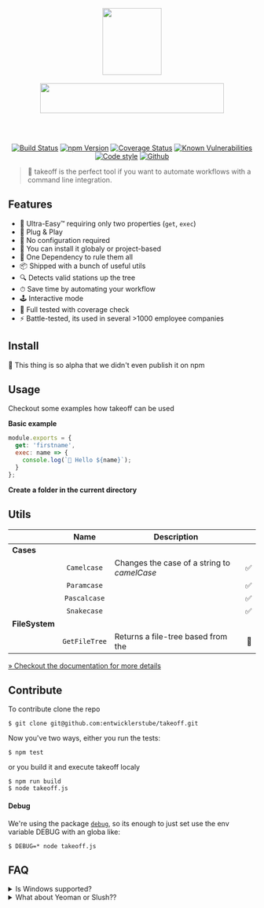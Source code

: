 <br />
<br />
<p align="center">
  <img src="https://user-images.githubusercontent.com/528550/47579833-709f5700-d94d-11e8-9302-cd303c6d3ddf.gif" width="120" height="136">
  <br />  <br />
  <img src="https://user-images.githubusercontent.com/528550/47447802-b679e500-d7be-11e8-82a0-e446cd06b991.jpg" width="374" height="61" />
</p>
<br />
<br />

<p align="center">
  <a href="https://travis-ci.org/entwicklerstube/takeoff"><img alt="Build Status" src="https://travis-ci.org/entwicklerstube/takeoff.svg?branch=master" /></a>
  <a href="https://www.npmjs.com/package/takeoff-cli"><img alt="npm Version" src="https://img.shields.io/npm/v/takeoff-cli.svg" /></a>
  <a href="https://coveralls.io/github/entwicklerstube/takeoff"><img alt="Coverage Status" src="https://coveralls.io/repos/github/entwicklerstube/takeoff/badge.svg"/></a>
  <a href="https://snyk.io/test/github/entwicklerstube/takeoff?targetFile=package.json"><img alt="Known Vulnerabilities" src="https://snyk.io/test/github/entwicklerstube/takeoff/badge.svg?targetFile=package.json"/></a>
  <a href="https://prettier.io/"><img alt="Code style" src="https://img.shields.io/badge/codestyle-prettier-blue.svg"/></a>
  <a href="https://github.com/entwicklerstube/takeoff/"><img alt="Github" src="https://img.shields.io/github/license/mashape/apistatus.svg?style=flat"/></a>
</p>

> 🚀 takeoff is the perfect tool if you want to automate workflows with a command line integration.

## Features

- 💁‍ Ultra-Easy™ requiring only two properties (`get`, `exec`)
- 🔌 Plug & Play
- 💎 No configuration required
- 🌟 You can install it globaly or project-based
- 🧙‍ One Dependency to rule them all
- 📦 Shipped with a bunch of useful utils
- 🔍 Detects valid stations up the tree
- ⏱ Save time by automating your workflow
- 🕹 Interactive mode
- 💚 Full tested with coverage check
- ⚡️ Battle-tested, its used in several >1000 employee companies

## Install

🤭 This thing is so alpha that we didn't even publish it on npm

## Usage

Checkout some examples how takeoff can be used

**Basic example**

```js
module.exports = {
  get: 'firstname',
  exec: name => {
    console.log(`👋 Hello ${name}`);
  }
};
```

**Create a folder in the current directory**

## Utils

|                |     Name      | Description                                 |     |
| -------------- | :-----------: | ------------------------------------------- | --: |
| **Cases**      |               |                                             |     |
|                |  `Camelcase`  | Changes the case of a string to _camelCase_ |  ✅ |
|                |  `Paramcase`  |                                             |  ✅ |
|                | `Pascalcase`  |                                             |  ✅ |
|                |  `Snakecase`  |                                             |  ✅ |
| **FileSystem** |               |                                             |     |
|                | `GetFileTree` | Returns a file-tree based from the          |  🔨 |

[» Checkout the documentation for more details](utils/UTILS.md)

## Contribute

To contribute clone the repo

```
$ git clone git@github.com:entwicklerstube/takeoff.git
```

Now you've two ways, either you run the tests:

```
$ npm test
```

or you build it and execute takeoff localy

```
$ npm run build
$ node takeoff.js
```

#### Debug

We're using the package [`debug`](https://www.npmjs.com/package/debug), so its enough to just set use the env variable DEBUG with an globa like:

```
$ DEBUG=* node takeoff.js
```

## FAQ

<details><summary>Is Windows supported?</summary>
  <img src="https://user-images.githubusercontent.com/528550/47322882-e52a7b00-d659-11e8-9f59-b3778a448196.gif" />
  <p>
    Maybe, its not tested on Windows, since takeoff works a lot with the OS`file-system its more likely that there is something not working. If you step on a bug on windows just create an issue and describe it.
  </p>
</details>

<details><summary>What about Yeoman or Slush??</summary>
  <p>
    Those tools are really great and you can do everything you can do with takeoff also with ones of these. The big difference
    between other tools like them and takeoff is the focus on the maximum simple API and the focus of maximum CLI customisation.
  </p>
</details>
